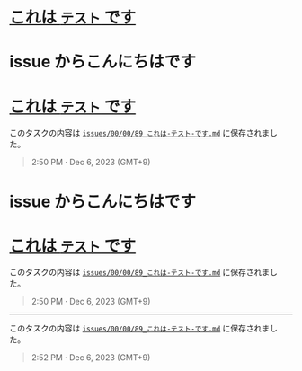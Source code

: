 # [これは `テスト` です](https://github.com/noraworld/github-actions-sandbox/issues/89)

# issue からこんにちはです
# [これは `テスト` です](https://github.com/noraworld/github-actions-sandbox/issues/89)
このタスクの内容は [`issues/00/00/89_これは-テスト-です.md`](https://github.com/noraworld/github-actions-sandbox/blob/main/issues/00/00/89_これは-テスト-です.md) に保存されました。

> 2:50 PM · Dec 6, 2023 (GMT+9)

# issue からこんにちはです
# [これは `テスト` です](https://github.com/noraworld/github-actions-sandbox/issues/89)
このタスクの内容は [`issues/00/00/89_これは-テスト-です.md`](https://github.com/noraworld/github-actions-sandbox/blob/main/issues/00/00/89_これは-テスト-です.md) に保存されました。

> 2:50 PM · Dec 6, 2023 (GMT+9)

---

このタスクの内容は [`issues/00/00/89_これは-テスト-です.md`](https://github.com/noraworld/github-actions-sandbox/blob/main/issues/00/00/89_これは-テスト-です.md) に保存されました。

> 2:52 PM · Dec 6, 2023 (GMT+9)
